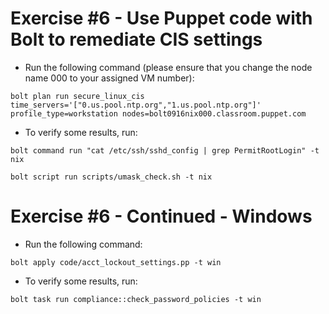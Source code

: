 # Exercise #6 - Use Puppet code with Bolt to remediate CIS settings


 - Run the following command (please ensure that you change the node name 000 to your assigned VM number):


`bolt plan run secure_linux_cis time_servers='["0.us.pool.ntp.org","1.us.pool.ntp.org"]'  profile_type=workstation nodes=bolt0916nix000.classroom.puppet.com`


- To verify some results, run:

`bolt command run "cat /etc/ssh/sshd_config | grep PermitRootLogin" -t nix`

`bolt script run scripts/umask_check.sh -t nix`


# Exercise #6 - Continued - Windows

 - Run the following command:
 
 `bolt apply code/acct_lockout_settings.pp -t win`
 
 
- To verify some results, run:

`bolt task run compliance::check_password_policies -t win`
